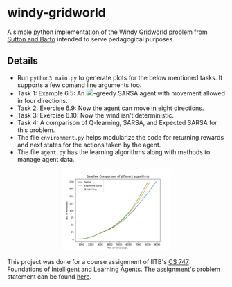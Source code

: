 # windy-gridworld

A simple python implementation of the Windy Gridworld problem from [Sutton and Barto](http://incompleteideas.net/book/RLbook2020.pdf) intended to serve pedagogical purposes.

## Details
* Run `python3 main.py` to generate plots for the below mentioned tasks. It supports a few comand line arguments too. 
* Task 1: Example 6.5: An <img src="https://render.githubusercontent.com/render/math?math=\epsilon">-greedy SARSA agent with movement allowed in four directions.
* Task 2: Exercise 6.9: Now the agent can move in eight directions.
* Task 3: Exercise 6.10: Now the wind isn't deterministic.
* Task 4: A comparison of Q-learning, SARSA, and Expected SARSA for this problem.
* The file `environment.py` helps modularize the code for returning rewards and next states for the actions taken by the agent.
* The file `agent.py` has the learning algorithms along with methods to manage agent data.

<p align="middle"> <img src="images/diff_algos.png" width="50%"> </p>

This project was done for a course assignment of IITB's [CS 747](https://www.cse.iitb.ac.in/~shivaram/teaching/old/cs747-a2020/index.html): Foundations of Intelligent and Learning Agents. The assignment's problem statement can be found [here](https://www.cse.iitb.ac.in/~shivaram/teaching/old/cs747-a2020/pa-3/programming-assignment-3.html). 

